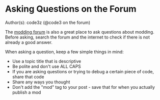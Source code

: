 # Asking Questions on the Forum

Author(s): code3z (@code3 on the forum)

The [modding forum](https://forum.vivaldi.net/category/52/modifications) is also a great place to ask questions about modding. Before asking, search the forum and the internet to check if there is not already a good answer.

When asking a question, keep a few simple things in mind:
 - Use a topic title that is descriptive
 - Be polite and don't use ALL CAPS
 - If you are asking questions or trying to debug a certain piece of code, share that code
 - Share any ways you thought
 - Don't add the "mod" tag to your post - save that for when you actually publish a mod
